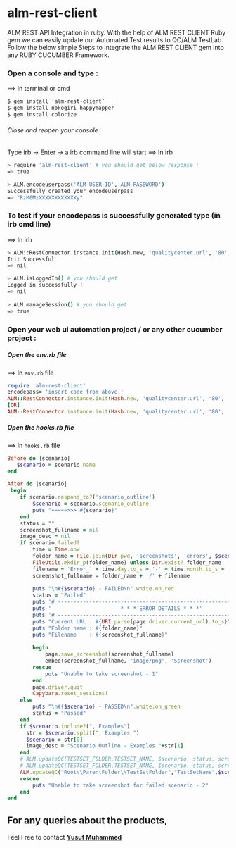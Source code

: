 # alm-rest-client
   ALM REST API Integration in ruby. With the help of ALM REST CLIENT Ruby gem we can easily update our Automated Test results to QC/ALM TestLab. Follow the below simple Steps to Integrate the ALM REST CLIENT gem into any RUBY CUCUMBER Framework.

### Open a console and type :
==> In terminal or cmd
```sh
$ gem install ‘alm-rest-client’
$ gem install nokogiri-happymapper
$ gem install colorize
```
###### Close and reopen your console
Type irb  → Enter →   a irb command line will start
==> In irb
```sh
> require 'alm-rest-client' # you should get below response :
=> true

> ALM.encodeuserpass('ALM-USER-ID','ALM-PASSWORD')
Successfully created your encodeuserpass
=> "RzM0MzXXXXXXXXXXXXy"
```

### To test if your encodepass is successfully generated type (in irb cmd line)
==> In irb
```sh
> ALM::RestConnector.instance.init(Hash.new, 'qualitycenter.url', '80', 'Domain_name', 'project_name',"put here your encodepass") # you should get
Init Successful
=> nil

> ALM.isLoggedIn() # you should get
Logged in successfully !
=> nil
 
> ALM.manageSession() # you should get
=> true
```
### Open your web ui automation project / or any other cucumber project :

##### Open the env.rb file

==> In `env.rb` file

```ruby 
require 'alm-rest-client'
encodepass= 'insert code from above.'
ALM::RestConnector.instance.init(Hash.new, 'qualitycenter.url', '80', 'Domain_name', 'project_name', encodepass)
[OR]
ALM::RestConnector.instance.init(Hash.new, 'qualitycenter.url', '80', 'Domain_name', 'project_name', nil, 'ALM-UserName', 'ALM-Password')
```
##### Open the hooks.rb file

==> In `hooks.rb` file

```ruby
Before do |scenario|
   $scenario = scenario.name
end

After do |scenario|
 begin
    if scenario.respond_to?('scenario_outline')
        $scenario = scenario.scenario_outline
        puts "=====>>> #{scenario}"
    end
    status = ""
    screenshot_fullname = nil     
    image_desc = nil
    if scenario.failed?
        time = Time.now
        folder_name = File.join(Dir.pwd, 'screenshots', 'errors', $scenario)
        FileUtils.mkdir_p(folder_name) unless Dir.exist? folder_name
        filename = 'Error_' + time.day.to_s + '-' + time.month.to_s + '-' + time.year.to_s + '_' + time.hour.to_s + 'h' + time.min.to_s + 'm' + time.sec.to_s + 's.png'
        screenshot_fullname = folder_name + '/' + filename
         
        puts "\n#{$scenario} - FAILED\n".white.on_red
        status = "Failed"
        puts '# -----------------------------------------------------------------------'
        puts '                      * * * ERROR DETAILS * * *'
        puts '# -----------------------------------------------------------------------'
        puts "Current URL : #{URI.parse(page.driver.current_url).to_s}"
        puts "Folder name : #{folder_name}"
        puts "Filename    : #{screenshot_fullname}"
         
        begin
            page.save_screenshot(screenshot_fullname)
            embed(screenshot_fullname, 'image/png', 'Screenshot')
        rescue
            puts "Unable to take screenshot - 1"
        end
        page.driver.quit
        Capybara.reset_sessions!
    else
        puts "\n#{$scenario} - PASSED\n".white.on_green
        status = "Passed"
    end
    if $scenario.include?(", Examples")
      str = $scenario.split(", Examples ")
      $scenario = str[0]
      image_desc = "Scenario Outline - Examples "+str[1]
    end
    # ALM.updateQC(TESTSET_FOLDER,TESTSET_NAME, $scenario, status, screenshot_fullname, image_desc)
    # ALM.updateQC(TESTSET_FOLDER,TESTSET_NAME, $scenario, status, screenshot_fullname, image_desc) --> this is location in testlab.     
    ALM.updateQC("Root\\ParentFolder\\TestSetFolder","TestSetName",$scenario,status,screenshot_fullname,image_desc)
    rescue
        puts "Unable to take screenshot for failed scenario - 2"
    end
end
```
For any queries about the products,
----
Feel Free to contact **[Yusuf Muhammed](https://github.com/myusufcse)**
